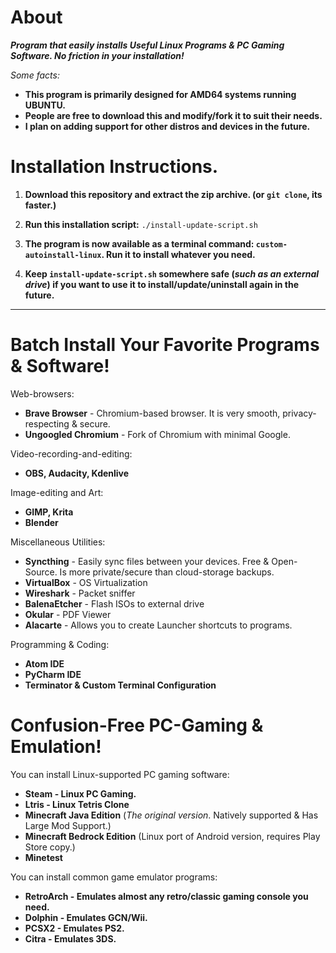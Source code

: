 # About
  ***Program that easily installs Useful Linux Programs & PC Gaming Software. No friction in your installation!***
 
 *Some facts:*
 
   * **This program is primarily designed for AMD64 systems running UBUNTU.**
   * **People are free to download this and modify/fork it to suit their needs.**  
   *  **I plan on adding support for other distros and devices in the future.**

# Installation Instructions.   
  1. **Download this repository and extract the zip archive. (or ```git clone```, its faster.)**

  2. **Run this installation script:** ```./install-update-script.sh```
  
  3. **The program is now available as a terminal command: ```custom-autoinstall-linux```. Run it to install whatever you need.**
  
  4. **Keep ```install-update-script.sh``` somewhere safe (*such as an external drive*) if you want to use it to install/update/uninstall again in the future.**
  
---------------------------------------------------

# Batch Install Your Favorite Programs & Software!
Web-browsers:
* **Brave Browser** - Chromium-based browser. It is very smooth, privacy-respecting & secure.
* **Ungoogled Chromium** - Fork of Chromium with minimal Google.

Video-recording-and-editing:
* **OBS, Audacity, Kdenlive**

Image-editing and Art:
* **GIMP, Krita**
* **Blender**

Miscellaneous Utilities:
* **Syncthing** - Easily sync files between your devices. Free & Open-Source. Is more private/secure than cloud-storage backups.
* **VirtualBox** - OS Virtualization
* **Wireshark** - Packet sniffer
* **BalenaEtcher** - Flash ISOs to external drive
* **Okular** - PDF Viewer
* **Alacarte** - Allows you to create Launcher shortcuts to programs.

Programming & Coding:
* **Atom IDE**
* **PyCharm IDE**
* **Terminator & Custom Terminal Configuration**

# Confusion-Free PC-Gaming & Emulation!
You can install Linux-supported PC gaming software:
* **Steam - Linux PC Gaming.**
* **Ltris - Linux Tetris Clone**
* **Minecraft Java Edition** (*The original version*. Natively supported & Has Large Mod Support.)
* **Minecraft Bedrock Edition** (Linux port of Android version, requires Play Store copy.)
* **Minetest**

You can install common game emulator programs: 
* **RetroArch - Emulates almost any retro/classic gaming console you need.**
* **Dolphin - Emulates GCN/Wii.**
* **PCSX2 - Emulates PS2.**
* **Citra - Emulates 3DS.**
